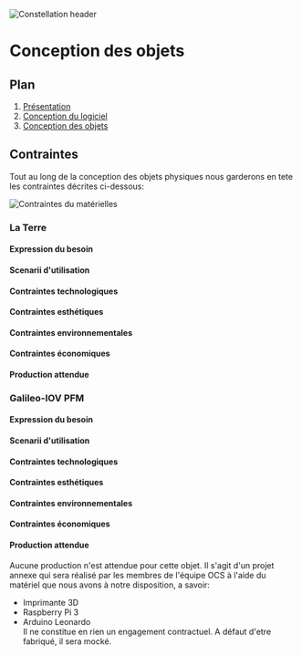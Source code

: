 ![Constellation header](https://github.com/Monierv/OCS/blob/master/Documentation/resources/img/constellation_header.jpg)
# Conception des objets

## Plan

1. [Présentation](https://github.com/Monierv/OCS/blob/master/README.md)
2. [Conception du logiciel](https://github.com/Monierv/OCS/blob/master/Documentation/SOFTWARE.md)
3. [Conception des objets](https://github.com/Monierv/OCS/blob/master/Documentation/MATERIAL.md)

## Contraintes
Tout au long de la conception des objets physiques nous garderons en tete les contraintes décrites ci-dessous:  

![Contraintes du matérielles](https://github.com/Monierv/OCS/blob/master/Documentation/resources/img/contraintes.jpg)


### La Terre
#### Expression du besoin

#### Scenarii d'utilisation

#### Contraintes technologiques

#### Contraintes esthétiques

#### Contraintes environnementales

#### Contraintes économiques

#### Production attendue

### Galileo-IOV PFM
#### Expression du besoin

#### Scenarii d'utilisation

#### Contraintes technologiques

#### Contraintes esthétiques

#### Contraintes environnementales

#### Contraintes économiques

#### Production attendue  
Aucune production n'est attendue pour cette objet. Il s'agit d'un projet annexe qui sera réalisé par les membres de l'équipe OCS à l'aide du matériel que nous avons à notre disposition, a savoir:
* Imprimante 3D
* Raspberry Pi 3
* Arduino Leonardo  
Il ne constitue en rien un engagement contractuel. A défaut d'etre fabriqué, il sera mocké.
